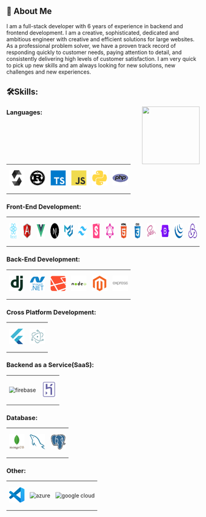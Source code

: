 ## 🚀 About Me

I am a full-stack developer with 6 years of experience in backend and frontend development.
I am a creative, sophisticated, dedicated and ambitious engineer with creative and efficient solutions for large websites.
As a professional problem solver, we have a proven track record of responding quickly to customer needs, paying attention to detail, and consistently delivering high levels of customer satisfaction.
I am very quick to pick up new skills and am always looking for new solutions, new challenges and new experiences.

## 🛠️Skills:

<img align="right" height="150" width="150" src="https://camo.githubusercontent.com/62da68eb62b1e5f175f7d1f0191dd89a653d7908feb22d37d4a0ab07365d6791/68747470733a2f2f6d656469612e67697068792e636f6d2f6d656469612f4d3967624264396e6244724f5475314d71782f67697068792e676966"  />

### Languages:

<p align="left">
  <table>
    <tr>
      <td><p align="center"><img src="https://raw.githubusercontent.com/devicons/devicon/master/icons/solidity/solidity-original.svg" alt="solidity" width="40" height="40"/></p></td>
      <td><p align="center"><img src="https://raw.githubusercontent.com/devicons/devicon/master/icons/rust/rust-plain.svg" alt="rust" width="40" height="40"/></p></td>
      <td><p align="center"><img src="https://raw.githubusercontent.com/devicons/devicon/master/icons/typescript/typescript-original.svg" alt="typescript" width="40" height="40"/></p></td>
      <td><p align="center"><img src="https://raw.githubusercontent.com/devicons/devicon/master/icons/javascript/javascript-original.svg" alt="javascript" width="40" height="40"/></p></td>
      <td><p align="center"><img src="https://raw.githubusercontent.com/devicons/devicon/master/icons/python/python-plain.svg" alt="python" width="40" height="40"/></p></td>
      <td><p align="center"><img src="https://raw.githubusercontent.com/devicons/devicon/master/icons/php/php-original.svg" alt="php" width="40" height="40"/></p></td>
    </tr>
    <!-- <tr>
      <td><p align="center">Solidity ⭐5</p></td>
      <td><p align="center">Rust ⭐5</p></td>
      <td><p align="center">Typescript ⭐5</p></td>
      <td><p align="center">Javascript ⭐5</p></td>
      <td><p align="center">Python ⭐5</p></td>
      <td><p align="center">PHP ⭐5</p></td>
    </tr> -->
  </table>
</p>

### Front-End Development:

<p align="left">
  <table>
    <tr>
      <td><p align="center"><img src="https://raw.githubusercontent.com/devicons/devicon/master/icons/react/react-original-wordmark.svg" alt="react" width="40" height="40"/></p></td>
      <td><p align="center"><img src="https://raw.githubusercontent.com/devicons/devicon/master/icons/angularjs/angularjs-original.svg" alt="angular" width="40" height="40"/></p></td>
      <td><p align="center"><img src="https://raw.githubusercontent.com/devicons/devicon/master/icons/vuejs/vuejs-original.svg" alt="vue" width="40" height="40"/></p></td>
      <td><p align="center"><img src="https://raw.githubusercontent.com/devicons/devicon/master/icons/nextjs/nextjs-original.svg" alt="" width="40" height="40"/></p></td>
      <td><p align="center"><img src="https://raw.githubusercontent.com/devicons/devicon/master/icons/materialui/materialui-original.svg" alt="" width="40" height="40"/></p></td>
      <td><p align="center"><img src="https://raw.githubusercontent.com/devicons/devicon/master/icons/tailwindcss/tailwindcss-plain.svg" alt="" width="40" height="40"/></p></td>
      <td><p align="center"><img src="https://raw.githubusercontent.com/devicons/devicon/master/icons/storybook/storybook-original.svg" alt="" width="40" height="40"/></p></td>
    <!-- </tr>
    <tr>
      <td><p align="center">React ⭐5</p></td>
      <td><p align="center">AngularJS ⭐5</p></td>
      <td><p align="center">Vue.js ⭐5</p></td>
      <td><p align="center">Next ⭐5</p></td>
      <td><p align="center">Material UI ⭐5</p></td>
      <td><p align="center">Tailwind CSS ⭐5</p></td>
      <td><p align="center">Storybook ⭐5</p></td>
    </tr>
    <tr> -->
      <td><p align="center"><img src="https://raw.githubusercontent.com/devicons/devicon/master/icons/graphql/graphql-plain.svg" alt="" width="40" height="40"/></p></td>
      <td><p align="center"><img src="https://raw.githubusercontent.com/devicons/devicon/master/icons/html5/html5-original-wordmark.svg" alt="html5" width="40" height="40"/></p></td>
      <td><p align="center"><img src="https://raw.githubusercontent.com/devicons/devicon/master/icons/css3/css3-original-wordmark.svg" alt="css3" width="40" height="40"/></p></td>
      <td><p align="center"><img src="https://raw.githubusercontent.com/devicons/devicon/master/icons/sass/sass-original.svg" alt="" width="40" height="40"/></p></td>
      <td><p align="center"><img src="https://raw.githubusercontent.com/devicons/devicon/master/icons/bootstrap/bootstrap-original.svg" alt="bootstrap" width="40" height="40"/></p></td>
      <td><p align="center"><img src="https://raw.githubusercontent.com/devicons/devicon/master/icons/jquery/jquery-original.svg" alt="" width="40" height="40"/></p></td>
      <td><p align="center"><img src="https://raw.githubusercontent.com/devicons/devicon/master/icons/redux/redux-original.svg" alt="" width="40" height="40"/></p></td>
    </tr>
    <!-- <tr>
      <td><p align="center">GraphQL ⭐5</p></td>
      <td><p align="center">HTML5 ⭐5</p></td>
      <td><p align="center">CSS3 ⭐5</p></td>
      <td><p align="center">Sass ⭐5</p></td>
      <td><p align="center">Bootstrap ⭐5</p></td>
      <td><p align="center">jQuery ⭐5</p></td>
      <td><p align="center">Redux ⭐5</p></td>
    </tr> -->
  </table>
</p>

### Back-End Development:

<p align="left">
  <table>
    <tr>
      <td><p align="center"><img src="https://raw.githubusercontent.com/devicons/devicon/master/icons/django/django-plain.svg" alt="django" width="40" height="40"/></p></td>
      <td><p align="center"><img src="https://raw.githubusercontent.com/devicons/devicon/master/icons/dot-net/dot-net-plain-wordmark.svg" alt="dot-net" width="40" height="40"/></p></td>
      <td><p align="center"><img src="https://raw.githubusercontent.com/devicons/devicon/master/icons/laravel/laravel-plain.svg" alt="laravel" width="40" height="40"/></p></td>
      <td><p align="center"><img src="https://raw.githubusercontent.com/devicons/devicon/master/icons/nodejs/nodejs-original-wordmark.svg" alt="nodejs" width="40" height="40"/></p></td>
      <td><p align="center"><img src="https://raw.githubusercontent.com/devicons/devicon/master/icons/magento/magento-original.svg" alt="magento" width="40" height="40"/></p></td>
      <td><p align="center"><img src="https://raw.githubusercontent.com/devicons/devicon/master/icons/express/express-original-wordmark.svg" alt="express" width="40" height="40"/></p></td>
    </tr>
    <!-- <tr>
      <td><p align="center">Django ⭐5</p></td>
      <td><p align="center">.NET ⭐5</p></td>
      <td><p align="center">Laravel ⭐5</p></td>
      <td><p align="center">NodeJS ⭐5</p></td>
      <td><p align="center">BootstraMagento ⭐5</p></td>
      <td><p align="center">Express ⭐5</p></td>
    </tr> -->
  </table>
</p>

### Cross Platform Development:

<p align="left">
  <table>
    <tr>
      <td><p align="center"><img src="https://raw.githubusercontent.com/devicons/devicon/master/icons/flutter/flutter-original.svg" alt="" width="40" height="40"/></p></td>
      <td><p align="center"><img src="https://raw.githubusercontent.com/devicons/devicon/master/icons/electron/electron-original.svg" alt="" width="40" height="40"/></p></td>
    </tr>
    <!-- <tr>
      <td><p align="center">Flutter ⭐5</p></td>
      <td><p align="center">Electron ⭐5</p></td>
    </tr> -->
  </table>
</p>

### Backend as a Service(SaaS):

<p align="left">
  <table>
    <tr>
    <td><p align="center"><img src="https://www.vectorlogo.zone/logos/firebase/firebase-icon.svg" alt="firebase" width="40" height="40"/></p></td>
    <td><p align="center"><img src="https://raw.githubusercontent.com/devicons/devicon/master/icons/heroku/heroku-original.svg" alt="" width="40" height="40"/></p></td>
    </tr>
  </table>
</p>

### Database:

<p align="left">
  <table>
    <tr>
    <td><p align="center"><img src="https://raw.githubusercontent.com/devicons/devicon/master/icons/mongodb/mongodb-original-wordmark.svg" alt="mongodb" width="40" height="40"/></p></td>
    <td><p align="center"><img src="https://raw.githubusercontent.com/devicons/devicon/master/icons/mysql/mysql-plain.svg" alt="mysql" width="40" height="40"/></p></td>
    <td><p align="center"><img src="https://raw.githubusercontent.com/devicons/devicon/master/icons/postgresql/postgresql-original.svg" alt="postgresql" width="40" height="40"/></p></td>
    </tr>
  </table>
</p>

### Other:

<p align="left">
  <table>
    <tr>
    <td><p align="center"><img src="https://raw.githubusercontent.com/devicons/devicon/master/icons/vscode/vscode-original.svg" alt="vscode" width="40" height="40"/></p></td>
    <td><p align="center"><img src="https://www.vectorlogo.zone/logos/microsoft_azure/microsoft_azure-icon.svg" alt="azure" width="40" height="40"/></p></td>
    <td><p align="center"><img src="https://www.vectorlogo.zone/logos/google_cloud/google_cloud-icon.svg" alt="google cloud" width="40" height="40"/></p></td>
    </tr>
  </table>
</p>

